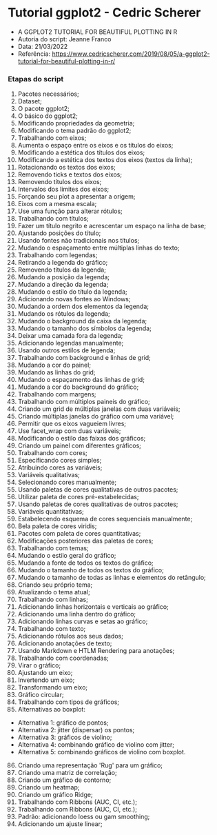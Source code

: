 # Tutorial ggplot2 - Cedric Scherer

- A GGPLOT2 TUTORIAL FOR BEAUTIFUL PLOTTING IN R
- Autoria do script: Jeanne Franco
- Data: 21/03/2022
- Referência: https://www.cedricscherer.com/2019/08/05/a-ggplot2-tutorial-for-beautiful-plotting-in-r/

### Etapas do script

1. Pacotes necessários;
2. Dataset;
3. O pacote ggplot2;
4. O básico do ggplot2;
5. Modificando propriedades da geometria;
6. Modificando o tema padrão do ggplot2;
7. Trabalhando com eixos;
8. Aumenta o espaço entre os eixos e os títulos do eixos;
9. Modificando a estética dos títulos dos eixos;
10. Modificando a estética dos textos dos eixos (textos da linha);
11. Rotacionando os textos dos eixos;
12. Removendo ticks e textos dos eixos;
13. Removendo títulos dos eixos;
14. Intervalos dos limites dos eixos;
15. Forçando seu plot a apresentar a origem;
16. Eixos com a mesma escala;
17. Use uma função para alterar rótulos;
18. Trabalhando com títulos;
19. Fazer um título negrito e acrescentar um espaço na linha de base;
20. Ajustando posições do título;
21. Usando fontes não tradicionais nos títulos;
22. Mudando o espaçamento entre múltiplas linhas do texto;
23. Trabalhando com legendas;
24. Retirando a legenda do gráfico;
25. Removendo títulos da legenda;
26. Mudando a posição da legenda;
27. Mudando a direção da legenda;
28. Mudando o estilo do título da legenda;
29. Adicionando novas fontes ao Windows;
30. Mudando a ordem dos elementos da legenda;
31. Mudando os rótulos da legenda;
32. Mudando o background da caixa da legenda;
33. Mudando o tamanho dos símbolos da legenda;
34. Deixar uma camada fora da legenda;
35. Adicionando legendas manualmente;
36. Usando outros estilos de legenda;
37. Trabalhando com background e linhas de grid;
38. Mudando a cor do painel;
39. Mudando as linhas do grid;
40. Mudando o espaçamento das linhas de grid;
41. Mudando a cor do background do gráfico;
42. Trabalhando com margens;
43. Trabalhando com múltiplos paineis do gráfico;
44. Criando um grid de múltiplas janelas com duas variáveis;
45. Criando múltiplas janelas do gráfico com uma variável;
46. Permitir que os eixos vagueiem livres;
47. Use facet_wrap com duas variáveis;
48. Modificando o estilo das faixas dos gráficos;
49. Criando um painel com diferentes gráficos;
50. Trabalhando com cores;
51. Especificando cores simples;
52. Atribuindo cores as variáveis;
53. Variáveis qualitativas;
54. Selecionando cores manualmente;
55. Usando paletas de cores qualitativas de outros pacotes;
56. Utilizar paleta de cores pré-estabelecidas;
57. Usando paletas de cores qualitativas de outros pacotes;
58. Variáveis quantitativas;
59. Estabelecendo esquema de cores sequenciais manualmente;
60. Bela paleta de cores viridis;
61. Pacotes com paleta de cores quantitativas;
62. Modificações posteriores das paletas de cores;
63. Trabalhando com temas;
64. Mudando o estilo geral do gráfico;
65. Mudando a fonte de todos os textos do gráfico;
66. Mudando o tamanho de todos os textos do gráfico;
67. Mudando o tamanho de todas as linhas e elementos do retângulo;
68. Criando seu próprio tema;
69. Atualizando o tema atual;
70. Trabalhando com linhas;
71. Adicionando linhas horizontais e verticais ao gráfico;
72. Adicionando uma linha dentro do gráfico;
73. Adicionando linhas curvas e setas ao gráfico;
74. Trabalhando com texto;
75. Adicionando rótulos aos seus dados;
76. Adicionando anotações de texto;
77. Usando Markdown e HTLM Rendering para anotações;
78. Trabalhando com coordenadas;
79. Virar o gráfico;
80. Ajustando um eixo;
81. Invertendo um eixo;
82. Transformando um eixo;
83. Gráfico circular;
84. Trabalhando com tipos de gráficos;
85. Alternativas ao boxplot:
- Alternativa 1: gráfico de pontos;
- Alternativa 2: jitter (dispersar) os pontos;
- Alternativa 3: gráficos de violino;
- Alternativa 4: combinando gráfico de violino com jitter;
- Alternativa 5: combinando gráficos de violino com boxplot.
86. Criando uma representação 'Rug' para um gráfico;
87. Criando uma matriz de correlação;
88. Criando um gráfico de contorno;
89. Criando um heatmap;
90. Criando um gráfico Ridge;
91. Trabalhando com Ribbons (AUC, CI, etc.);
92. Trabalhando com Ribbons (AUC, CI, etc.);
93. Padrão: adicionando loess ou gam smoothing;
94. Adicionando um ajuste linear;
